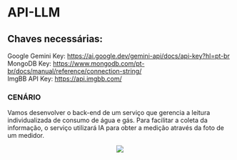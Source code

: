 # API-LLM
## Chaves necessárias:
Google Gemini Key: https://ai.google.dev/gemini-api/docs/api-key?hl=pt-br <br>
MongoDB Key: https://www.mongodb.com/pt-br/docs/manual/reference/connection-string/ <br>
ImgBB API Key: https://api.imgbb.com/ <br>

### CENÁRIO
Vamos desenvolver o back-end de um serviço que gerencia a leitura individualizada de 
consumo de água e gás. Para facilitar a coleta da informação, o serviço utilizará IA para 
obter a medição através da foto de um medidor.

<p align="center">
  <img src="https://i.ibb.co/PwtrNqm/api-llm.png" />
</p>
